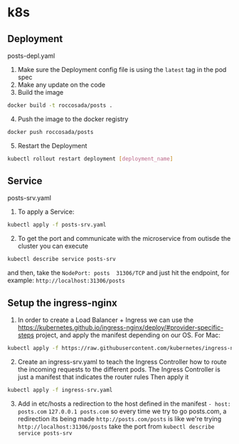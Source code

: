 # k8s

## Deployment
posts-depl.yaml
1. Make sure the Deployment config file is using the `latest` tag in the pod spec
2. Make any update on the code
3. Build the image
```bash
docker build -t roccosada/posts .
```
4. Push the image to the docker registry
```bash
docker push roccosada/posts
```
5. Restart the Deployment
```bash
kubectl rollout restart deployment [deployment_name]
```

## Service
posts-srv.yaml
1. To apply a Service: 
```bash
kubectl apply -f posts-srv.yaml
```
2. To get the port and communicate with the microservice from outisde the cluster you can execute
```bash
kubectl describe service posts-srv
```
and then, take the `NodePort: posts  31306/TCP` and just hit the endpoint, for example:
`http://localhost:31306/posts`

## Setup the ingress-nginx
1. In order to create a Load Balancer + Ingress we can use the
https://kubernetes.github.io/ingress-nginx/deploy/#provider-specific-steps project, and apply the manifest depending on our OS.
For Mac:
```sh
kubectl apply -f https://raw.githubusercontent.com/kubernetes/ingress-nginx/controller-v0.41.2/deploy/static/provider/cloud/deploy.yaml
```
2. Create an ingress-srv.yaml to teach the Ingress Controller how to route the incoming requests to the different pods.
The Ingress Controller is just a manifest that indicates the router rules
Then apply it
```sh
kubectl apply -f ingress-srv.yaml
```
3. Add in etc/hosts a redirection to the host defined in the manifest `- host: posts.com`
```127.0.0.1 posts.com``` so every time we try to go posts.com, a redirection its being made
```http://posts.com/posts``` is like we're trying ```http://localhost:31306/posts```
take the port from `kubectl describe service posts-srv`
